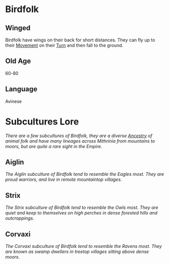 # Birdfolk

## Winged

Birdfolk have wings on their back for short distances. They can fly up to their [Movement](../../Game%20Procedures/Combat/Movement.md) on their [Turn](../../Game%20Procedures/Core%20Procedures/Turn.md) and then fall to the ground.

## Old Age

60-80

## Language

Avinese

# Subcultures Lore

*There are a few subcultures of Birdfolk, they are a diverse [Ancestry](Ancestry.md) of animal folk and have many lineages across Mithrinia from mountains to moors, but are quite a rare sight in the Empire.*

## Aiglin

*The Aiglin subculture of Birdfolk tend to resemble the Eagles most. They are proud warriors, and live in remote mountaintop villages.*

## Strix

*The Strix subculture of Birdfolk tend to resemble the Owls most. They are quiet and keep to themselves on high perches in dense forested hills and outcroppings.*

## Corvaxi

*The Corvaxi subculture of Birdfolk tend to resemble the Ravens most. They are known as swamp dwellers in treetop villages sitting above dense moors.*
